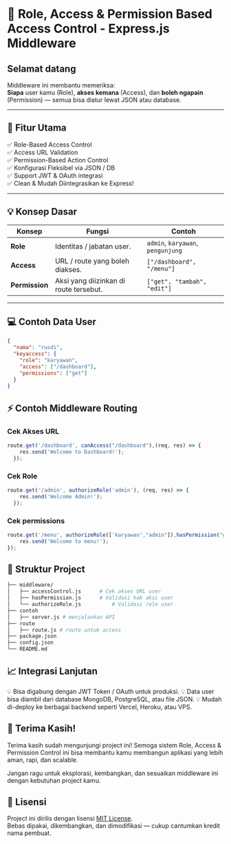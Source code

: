 # 🔐 Role, Access & Permission Based Access Control - Express.js Middleware

## Selamat datang
Middleware ini membantu memeriksa:  
**Siapa** user kamu (Role), **akses kemana** (Access), dan **boleh ngapain** (Permission) — semua bisa diatur lewat JSON atau database.

---

## 🎯 Fitur Utama

✅ Role-Based Access Control  
✅ Access URL Validation  
✅ Permission-Based Action Control  
✅ Konfigurasi Fleksibel via JSON / DB  
✅ Support JWT & OAuth integrasi  
✅ Clean & Mudah Diintegrasikan ke Express!

---

## 💡 Konsep Dasar

| Konsep | Fungsi | Contoh |
|--------|--------|--------|
| **Role** | Identitas / jabatan user. | `admin`, `karyawan`, `pengunjung` |
| **Access** | URL / route yang boleh diakses. | `["/dashboard", "/menu"]` |
| **Permission** | Aksi yang diizinkan di route tersebut. | `["get", "tambah", "edit"]` |

---

## 💻 Contoh Data User

```json
{
  "nama": "rusdi",
  "keyaccess": {
    "role": "karyawan",
    "access": ["/dashboard"],
    "permissions": ["get"]
  }
}
```
## ⚡ Contoh Middleware Routing
### Cek Akses URL
```js
route.get('/dashboard', canAccess("/dashboard"),(req, res) => {
    res.send('Welcome to Dashboard!');
  });
```
### Cek Role
```js
route.get('/admin', authorizeRole('admin'), (req, res) => {
    res.send('Welcome Admin!');
  });
```
### Cek permissions
```js
route.get('/menu', authorizeRole(['karyawan',"admin"]),hasPermission("get"),(req, res) => {
    res.send('Welcome to menu!');
});
```

## 📂 Struktur Project
```graphql
├── middleware/
│   ├── accessControl.js      # Cek akses URL user
│   ├── hasPermission.js      # Validasi hak aksi user
│   └── authorizeRole.js          # Validasi role user
├── contoh
│   ├── server.js # menjalankan API
├── route
│   ├── route.js # route untuk access
├── package.json
├── config.json
└── README.md
```
## 📈 Integrasi Lanjutan
💡 Bisa digabung dengan JWT Token / OAuth untuk produksi.
💡 Data user bisa diambil dari database MongoDB, PostgreSQL, atau file JSON.
💡 Mudah di-deploy ke berbagai backend seperti Vercel, Heroku, atau VPS.

## 🙌 Terima Kasih!
Terima kasih sudah mengunjungi project ini!
Semoga sistem Role, Access & Permission Control ini bisa membantu kamu membangun aplikasi yang lebih aman, rapi, dan scalable.

Jangan ragu untuk eksplorasi, kembangkan, dan sesuaikan middleware ini dengan kebutuhan project kamu.

## 📜 Lisensi

Project ini dirilis dengan lisensi [MIT License](./LICENSE).  
Bebas dipakai, dikembangkan, dan dimodifikasi — cukup cantumkan kredit nama pembuat.


